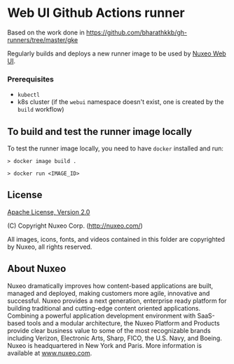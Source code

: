 # Web UI Github Actions runner

Based on the work done in https://github.com/bharathkkb/gh-runners/tree/master/gke

Regularly builds and deploys a new runner image to be used by [Nuxeo Web UI](https://github.com/nuxeo/nuxeo-web-ui).

### Prerequisites

- `kubectl`
- k8s cluster (if the `webui` namespace doesn't exist, one is created by the `build` workflow)

## To build and test the runner image locally

To test the runner image locally, you need to have `docker` installed and run:

```
> docker image build .

> docker run <IMAGE_ID>
```

## License

[Apache License, Version 2.0](http://www.apache.org/licenses/LICENSE-2.0.html) 

(C) Copyright Nuxeo Corp. (http://nuxeo.com/)

All images, icons, fonts, and videos contained in this folder are copyrighted by Nuxeo, all rights reserved.

## About Nuxeo

Nuxeo dramatically improves how content-based applications are built, managed and deployed, making customers more agile, innovative and successful. Nuxeo provides a next generation, enterprise ready platform for building traditional and cutting-edge content oriented applications. Combining a powerful application development environment with SaaS-based tools and a modular architecture, the Nuxeo Platform and Products provide clear business value to some of the most recognizable brands including Verizon, Electronic Arts, Sharp, FICO, the U.S. Navy, and Boeing. Nuxeo is headquartered in New York and Paris. More information is available at www.nuxeo.com.



